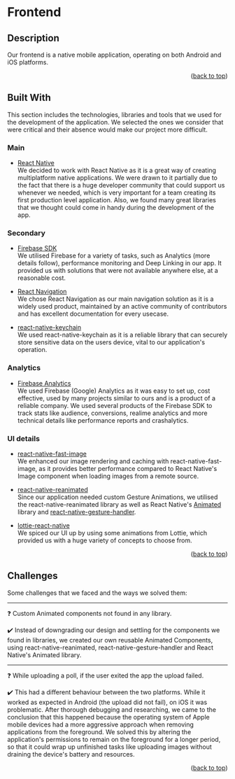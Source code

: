<div id="top"></div>


<!-- ABOUT THE PROJECT -->
# Frontend

## Description

Our frontend is a native mobile application, operating on both Android and iOS platforms.

<p align="right">(<a href="#top">back to top</a>)</p>


## Built With

This section includes the technologies, libraries and tools that we used for the development of the application. We selected the ones we consider that were critical and their absence would make our project more difficult.

### Main

-   [React Native](https://reactnative.dev/)   
We decided to work with React Native as it is a great way of creating multiplatform native applications. We were drawn to it partially due to the fact that there is a huge developer community that could support us whenever we needed, which is very important for a team creating its first production level application. Also, we found many great libraries that we thought could come in handy during the development of the app.

### Secondary

-   [Firebase SDK](https://firebase.google.com/)   
We utilised Firebase for a variety of tasks, such as Analytics (more details follow), performance monitoring and Deep Linking in our app. It provided us with solutions that were not available anywhere else, at a reasonable cost.

-   [React Navigation](https://reactnavigation.org/)   
We chose React Navigation as our main navigation solution as it is a widely used product, maintained by an active community of contributors and has excellent documentation for every usecase.


-   [react-native-keychain](https://github.com/oblador/react-native-keychain)   
We used react-native-keychain as it is a reliable library that can securely store sensitive data on the users device, vital to our application's  operation.


### Analytics

-   [Firebase Analytics](https://firebase.google.com/docs/analytics)   
We used Firebase (Google) Analytics as it was easy to set up, cost effective, used by many projects similar to ours and is a product of a reliable company. We used several products of the Firebase SDK to track stats like audience, conversions, realime analytics and more technical details like performance reports and crashalytics.


### UI details 

-   [react-native-fast-image](https://github.com/DylanVann/react-native-fast-image)   
We enhanced our image rendering and caching with react-native-fast-image, as it provides better performance compared to React Native's Image component when loading images from a remote source.

-   [react-native-reanimated](https://docs.swmansion.com/react-native-reanimated/)   
Since our application needed custom Gesture Animations, we utilised the react-native-reanimated library as well as React Native's [Animated](https://reactnative.dev/docs/animated) library and [react-native-gesture-handler](https://github.com/software-mansion/react-native-gesture-handler).

-   [lottie-react-native](https://github.com/lottie-react-native/lottie-react-native)   
We spiced our UI up by using some animations from Lottie, which provided us with a huge variety of concepts to choose from.

<p align="right">(<a href="#top">back to top</a>)</p>

## Challenges
Some challenges that we faced and the ways we solved them:

---

:question:  Custom Animated components not found in any library.

:heavy_check_mark: Instead of downgrading our design and settling for the components we found in libraries, we created our own reusable Animated Components, using react-native-reanimated, react-native-gesture-handler and React Native's Animated library.

---

:question: While uploading a poll, if the user exited the app the upload failed.

:heavy_check_mark: This had a different behaviour between the two platforms. While it worked as expected in Android (the upload did not fail), on iOS it was problematic. After thorough debugging and researching, we came to the conclusion that this happened because the operating system of Apple mobile devices had a more aggressive approach when removing applications from the foreground. We solved this by altering the application's permissions to remain on the foreground for a longer period, so that it could wrap up unfinished tasks like uploading images without draining the device's battery and resources.

<p align="right">(<a href="#top">back to top</a>)</p>
